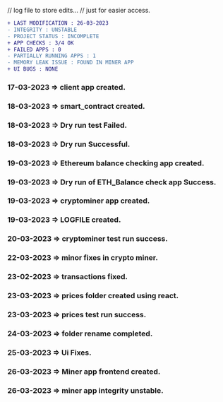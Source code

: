 // log file to store edits...
// just for easier access.
 
```diff
+ LAST MODIFICATION : 26-03-2023
- INTEGRITY : UNSTABLE
- PROJECT STATUS : INCOMPLETE
+ APP CHECKS : 3/4 OK
+ FAILED APPS : 0
- PARTIALLY RUNNING APPS : 1
- MEMORY LEAK ISSUE : FOUND IN MINER APP
+ UI BUGS : NONE
```

### 17-03-2023 => client app created.
### 18-03-2023 => smart_contract created.
### 18-03-2023 => Dry run test Failed.
### 18-03-2023 => Dry run Successful.
### 19-03-2023 => Ethereum balance checking app created.
### 19-03-2023 => Dry run of ETH_Balance check app Success.
### 19-03-2023 => cryptominer app created.
### 19-03-2023 => LOGFILE created.
### 20-03-2023 => cryptominer test run success.
### 22-03-2023 => minor fixes in crypto miner.
### 23-02-2023 => transactions fixed.
### 23-03-2023 => prices folder created using react.
### 23-03-2023 => prices test run success.
### 24-03-2023 => folder rename completed.
### 25-03-2023 => Ui Fixes.
### 26-03-2023 => Miner app frontend created.
### 26-03-2023 => miner app integrity unstable.